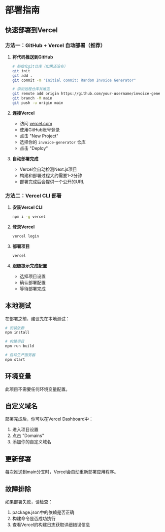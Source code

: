 # 部署指南

## 快速部署到Vercel

### 方法一：GitHub + Vercel 自动部署（推荐）

1. **将代码推送到GitHub**
   ```bash
   # 初始化git仓库（如果还没有）
   git init
   git add .
   git commit -m "Initial commit: Random Invoice Generator"
   
   # 添加远程仓库并推送
   git remote add origin https://github.com/your-username/invoice-generator.git
   git branch -M main
   git push -u origin main
   ```

2. **连接Vercel**
   - 访问 [vercel.com](https://vercel.com)
   - 使用GitHub账号登录
   - 点击 "New Project"
   - 选择你的 `invoice-generator` 仓库
   - 点击 "Deploy"

3. **自动部署完成**
   - Vercel会自动检测Next.js项目
   - 构建和部署过程大约需要1-2分钟
   - 部署完成后会提供一个公开的URL

### 方法二：Vercel CLI 部署

1. **安装Vercel CLI**
   ```bash
   npm i -g vercel
   ```

2. **登录Vercel**
   ```bash
   vercel login
   ```

3. **部署项目**
   ```bash
   vercel
   ```

4. **跟随提示完成配置**
   - 选择项目设置
   - 确认部署配置
   - 等待部署完成

## 本地测试

在部署之前，建议先在本地测试：

```bash
# 安装依赖
npm install

# 构建项目
npm run build

# 启动生产服务器
npm start
```

## 环境变量

此项目不需要任何环境变量配置。

## 自定义域名

部署完成后，你可以在Vercel Dashboard中：
1. 进入项目设置
2. 点击 "Domains"
3. 添加你的自定义域名

## 更新部署

每次推送到main分支时，Vercel会自动重新部署应用程序。

## 故障排除

如果部署失败，请检查：
1. package.json中的依赖是否正确
2. 构建命令是否成功执行
3. 查看Vercel的构建日志获取详细错误信息
